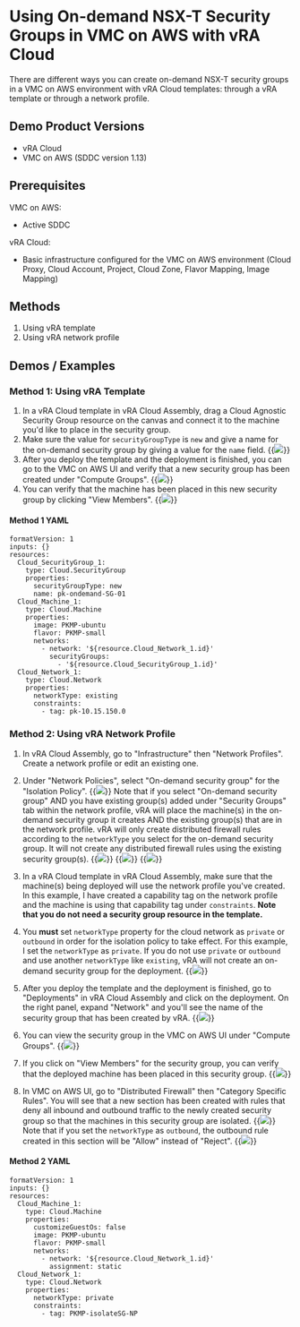 # Using On-demand NSX-T Security Groups in VMC on AWS with vRA Cloud


There are different ways you can create on-demand NSX-T security groups in a VMC on AWS environment with vRA Cloud templates: through a vRA template or through a network profile. 


## Demo Product Versions  
* vRA Cloud
* VMC on AWS (SDDC version 1.13)


## Prerequisites
VMC on AWS:
* Active SDDC

vRA Cloud:
* Basic infrastructure configured for the VMC on AWS environment (Cloud Proxy, Cloud Account, Project, Cloud Zone, Flavor Mapping, Image Mapping)


## Methods
1. Using vRA template
2. Using vRA network profile

## Demos / Examples

### Method 1: Using vRA Template
1. In a vRA Cloud template in vRA Cloud Assembly, drag a Cloud Agnostic Security Group resource on the canvas and connect it to the machine you'd like to place in the security group.
2. Make sure the value for `securityGroupType` is `new` and give a name for the on-demand security group by giving a value for the `name` field.
{{<image src="method1-step2.png" linked="true">}}
3. After you deploy the template and the deployment is finished, you can go to the VMC on AWS UI and verify that a new security group has been created under "Compute Groups". 
{{<image src="method1-step3.png" linked="true">}}
4. You can verify that the machine has been placed in this new security group by clicking "View Members". 
{{<image src="method1-step4.png" linked="true">}}

#### Method 1 YAML
```
formatVersion: 1
inputs: {}
resources:
  Cloud_SecurityGroup_1:
    type: Cloud.SecurityGroup
    properties:
      securityGroupType: new
      name: pk-ondemand-SG-01
  Cloud_Machine_1:
    type: Cloud.Machine
    properties:
      image: PKMP-ubuntu
      flavor: PKMP-small
      networks:
        - network: '${resource.Cloud_Network_1.id}'
          securityGroups:
            - '${resource.Cloud_SecurityGroup_1.id}'
  Cloud_Network_1:
    type: Cloud.Network
    properties:
      networkType: existing
      constraints:
        - tag: pk-10.15.150.0
```

### Method 2: Using vRA Network Profile
1. In vRA Cloud Assembly, go to "Infrastructure" then "Network Profiles". Create a network profile or edit an existing one.
2. Under "Network Policies", select "On-demand security group" for the "Isolation Policy". 
{{<image src="method2-step2.png" linked="true">}}
Note that if you select "On-demand security group" AND you have existing group(s) added under "Security Groups" tab within the network profile, vRA will place the machine(s) in the on-demand security group it creates AND the existing group(s) that are in the network profile. vRA will only create distributed firewall rules according to the `networkType` you select for the on-demand security group. It will not create any distributed firewall rules using the existing security group(s). 
{{<image src="method2-step2-note-1.png" linked="true">}}
{{<image src="method2-step2-note-2.png" linked="true">}}
{{<image src="method2-step2-note-3.png" linked="true">}}

3. In a vRA Cloud template in vRA Cloud Assembly, make sure that the machine(s) being deployed will use the network profile you've created. In this example, I have created a capability tag on the network profile and the machine is using that capability tag under `constraints`. <b>Note that you do not need a security group resource in the template. </b>
4. You <b>must</b> set `networkType` property for the cloud network as `private` or `outbound` in order for the isolation policy to take effect. For this example, I set the `networkType` as `private`. If you do not use `private` or `outbound` and use another `networkType` like `existing`, vRA will not create an on-demand security group for the deployment. 
{{<image src="method2-step4.png" linked="true">}}
5. After you deploy the template and the deployment is finished, go to "Deployments" in vRA Cloud Assembly and click on the deployment. On the right panel, expand "Network" and you'll see the name of the security group that has been created by vRA. 
{{<image src="method2-step5.png" linked="true">}}
6. You can view the security group in the VMC on AWS UI under "Compute Groups".
{{<image src="method2-step6.png" linked="true">}}
7. If you click on "View Members" for the security group, you can verify that the deployed machine has been placed in this security group. 
{{<image src="method2-step7.png" linked="true">}}
8. In VMC on AWS UI, go to "Distributed Firewall" then "Category Specific Rules". You will see that a new section has been created with rules that deny all inbound and outbound traffic to the newly created security group so that the machines in this security group are isolated. 
{{<image src="method2-step8-1.png" linked="true">}}
Note that if you set the `networkType` as `outbound`, the outbound rule created in this section will be "Allow" instead of "Reject". 
{{<image src="method2-step8-2.png" linked="true">}}

#### Method 2 YAML 
```
formatVersion: 1
inputs: {}
resources:
  Cloud_Machine_1:
    type: Cloud.Machine
    properties:
      customizeGuestOs: false
      image: PKMP-ubuntu
      flavor: PKMP-small
      networks:
        - network: '${resource.Cloud_Network_1.id}'
          assignment: static
  Cloud_Network_1:
    type: Cloud.Network
    properties:
      networkType: private
      constraints:
        - tag: PKMP-isolateSG-NP
```
